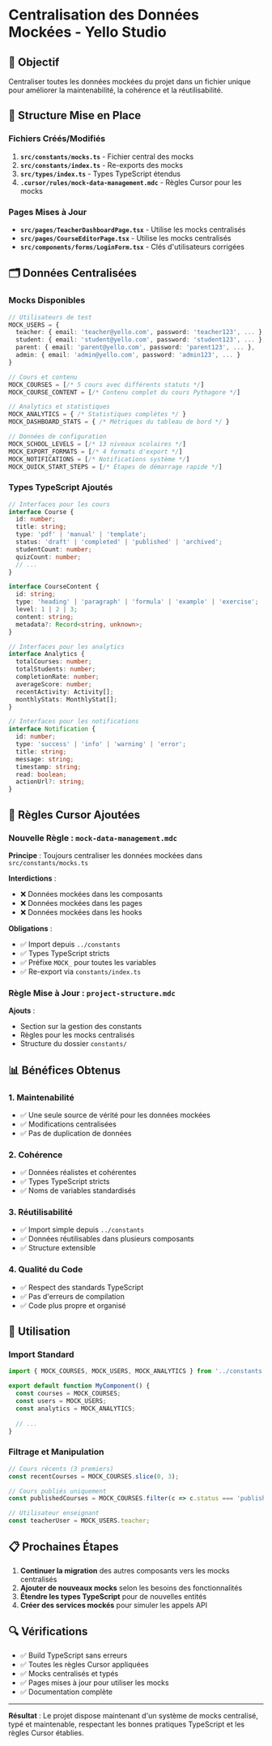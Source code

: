 # Centralisation des Données Mockées - Yello Studio

## 🎯 Objectif

Centraliser toutes les données mockées du projet dans un fichier unique pour améliorer la maintenabilité, la cohérence et la réutilisabilité.

## 📁 Structure Mise en Place

### Fichiers Créés/Modifiés

1. **`src/constants/mocks.ts`** - Fichier central des mocks
2. **`src/constants/index.ts`** - Re-exports des mocks
3. **`src/types/index.ts`** - Types TypeScript étendus
4. **`.cursor/rules/mock-data-management.mdc`** - Règles Cursor pour les mocks

### Pages Mises à Jour

- **`src/pages/TeacherDashboardPage.tsx`** - Utilise les mocks centralisés
- **`src/pages/CourseEditorPage.tsx`** - Utilise les mocks centralisés
- **`src/components/forms/LoginForm.tsx`** - Clés d'utilisateurs corrigées

## 🗂️ Données Centralisées

### Mocks Disponibles

```typescript
// Utilisateurs de test
MOCK_USERS = {
  teacher: { email: 'teacher@yello.com', password: 'teacher123', ... },
  student: { email: 'student@yello.com', password: 'student123', ... },
  parent: { email: 'parent@yello.com', password: 'parent123', ... },
  admin: { email: 'admin@yello.com', password: 'admin123', ... }
}

// Cours et contenu
MOCK_COURSES = [/* 5 cours avec différents statuts */]
MOCK_COURSE_CONTENT = [/* Contenu complet du cours Pythagore */]

// Analytics et statistiques
MOCK_ANALYTICS = { /* Statistiques complètes */ }
MOCK_DASHBOARD_STATS = { /* Métriques du tableau de bord */ }

// Données de configuration
MOCK_SCHOOL_LEVELS = [/* 13 niveaux scolaires */]
MOCK_EXPORT_FORMATS = [/* 4 formats d'export */]
MOCK_NOTIFICATIONS = [/* Notifications système */]
MOCK_QUICK_START_STEPS = [/* Étapes de démarrage rapide */]
```

### Types TypeScript Ajoutés

```typescript
// Interfaces pour les cours
interface Course {
  id: number;
  title: string;
  type: 'pdf' | 'manual' | 'template';
  status: 'draft' | 'completed' | 'published' | 'archived';
  studentCount: number;
  quizCount: number;
  // ...
}

interface CourseContent {
  id: string;
  type: 'heading' | 'paragraph' | 'formula' | 'example' | 'exercise';
  level: 1 | 2 | 3;
  content: string;
  metadata?: Record<string, unknown>;
}

// Interfaces pour les analytics
interface Analytics {
  totalCourses: number;
  totalStudents: number;
  completionRate: number;
  averageScore: number;
  recentActivity: Activity[];
  monthlyStats: MonthlyStat[];
}

// Interfaces pour les notifications
interface Notification {
  id: number;
  type: 'success' | 'info' | 'warning' | 'error';
  title: string;
  message: string;
  timestamp: string;
  read: boolean;
  actionUrl?: string;
}
```

## 🔧 Règles Cursor Ajoutées

### Nouvelle Règle : `mock-data-management.mdc`

**Principe** : Toujours centraliser les données mockées dans `src/constants/mocks.ts`

**Interdictions** :
- ❌ Données mockées dans les composants
- ❌ Données mockées dans les pages
- ❌ Données mockées dans les hooks

**Obligations** :
- ✅ Import depuis `../constants`
- ✅ Types TypeScript stricts
- ✅ Préfixe `MOCK_` pour toutes les variables
- ✅ Re-export via `constants/index.ts`

### Règle Mise à Jour : `project-structure.mdc`

**Ajouts** :
- Section sur la gestion des constants
- Règles pour les mocks centralisés
- Structure du dossier `constants/`

## 📊 Bénéfices Obtenus

### 1. **Maintenabilité**
- ✅ Une seule source de vérité pour les données mockées
- ✅ Modifications centralisées
- ✅ Pas de duplication de données

### 2. **Cohérence**
- ✅ Données réalistes et cohérentes
- ✅ Types TypeScript stricts
- ✅ Noms de variables standardisés

### 3. **Réutilisabilité**
- ✅ Import simple depuis `../constants`
- ✅ Données réutilisables dans plusieurs composants
- ✅ Structure extensible

### 4. **Qualité du Code**
- ✅ Respect des standards TypeScript
- ✅ Pas d'erreurs de compilation
- ✅ Code plus propre et organisé

## 🚀 Utilisation

### Import Standard
```typescript
import { MOCK_COURSES, MOCK_USERS, MOCK_ANALYTICS } from '../constants';

export default function MyComponent() {
  const courses = MOCK_COURSES;
  const users = MOCK_USERS;
  const analytics = MOCK_ANALYTICS;
  
  // ...
}
```

### Filtrage et Manipulation
```typescript
// Cours récents (3 premiers)
const recentCourses = MOCK_COURSES.slice(0, 3);

// Cours publiés uniquement
const publishedCourses = MOCK_COURSES.filter(c => c.status === 'published');

// Utilisateur enseignant
const teacherUser = MOCK_USERS.teacher;
```

## 📋 Prochaines Étapes

1. **Continuer la migration** des autres composants vers les mocks centralisés
2. **Ajouter de nouveaux mocks** selon les besoins des fonctionnalités
3. **Étendre les types TypeScript** pour de nouvelles entités
4. **Créer des services mockés** pour simuler les appels API

## 🔍 Vérifications

- ✅ Build TypeScript sans erreurs
- ✅ Toutes les règles Cursor appliquées
- ✅ Mocks centralisés et typés
- ✅ Pages mises à jour pour utiliser les mocks
- ✅ Documentation complète

---

**Résultat** : Le projet dispose maintenant d'un système de mocks centralisé, typé et maintenable, respectant les bonnes pratiques TypeScript et les règles Cursor établies.
